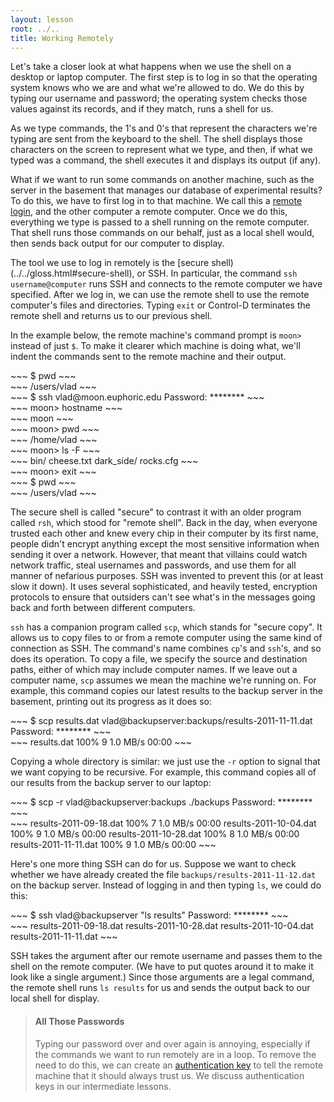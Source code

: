 ```yaml
---
layout: lesson
root: ../..
title: Working Remotely
---
```

Let's take a closer look at what happens when we use the shell
on a desktop or laptop computer.
The first step is to log in
so that the operating system knows who we are and what we're allowed to do.
We do this by typing our username and password;
the operating system checks those values against its records,
and if they match,
runs a shell for us.

As we type commands,
the 1's and 0's that represent the characters we're typing are sent from the keyboard to the shell.
The shell displays those characters on the screen to represent what we type,
and then,
if what we typed was a command,
the shell executes it and displays its output (if any).

What if we want to run some commands on another machine,
such as the server in the basement that manages our database of experimental results?
To do this,
we have to first log in to that machine.
We call this a [remote login](../../gloss.html#remote-login),
and the other computer a remote computer.
Once we do this,
everything we type is passed to a shell running on the remote computer.
That shell runs those commands on our behalf,
just as a local shell would,
then sends back output for our computer to display.

The tool we use to log in remotely is the [secure shell)(../../gloss.html#secure-shell),
or SSH.
In particular, the command `ssh username@computer`
runs SSH and connects to the remote computer we have specified.
After we log in,
we can use the remote shell to use the remote computer's files and directories.
Typing `exit` or Control-D
terminates the remote shell and returns us to our previous shell.

In the example below,
the remote machine's command prompt is `moon>`
instead of just `$`.
To make it clearer which machine is doing what,
we'll indent the commands sent to the remote machine
and their output.

<div class="in" markdown="1">
~~~
$ pwd
~~~
</div>
<div class="out" markdown="1">
~~~
/users/vlad
~~~
</div>
<div class="in" markdown="1">
~~~
$ ssh vlad@moon.euphoric.edu
Password: ********
~~~
</div>
<div class="in" markdown="1">
~~~
    moon> hostname
~~~
</div>
<div class="out" markdown="1">
~~~
    moon
~~~
</div>
<div class="in" markdown="1">
~~~
    moon> pwd
~~~
</div>
<div class="out" markdown="1">
~~~
    /home/vlad
~~~
</div>
<div class="in" markdown="1">
~~~
    moon> ls -F
~~~
</div>
<div class="out" markdown="1">
~~~
    bin/     cheese.txt   dark_side/   rocks.cfg
~~~
</div>
<div class="in" markdown="1">
~~~
    moon> exit
~~~
</div>
<div class="in" markdown="1">
~~~
$ pwd
~~~
</div>
<div class="out" markdown="1">
~~~
/users/vlad
~~~
</div>

The secure shell is called "secure" to contrast it with an older program called `rsh`,
which stood for "remote shell".
Back in the day,
when everyone trusted each other and knew every chip in their computer by its first name,
people didn't encrypt anything except the most sensitive information when sending it over a network.
However,
that meant that villains could watch network traffic,
steal usernames and passwords,
and use them for all manner of nefarious purposes.
SSH was invented to prevent this (or at least slow it down).
It uses several sophisticated, and heavily tested, encryption protocols
to ensure that outsiders can't see what's in the messages
going back and forth between different computers.

`ssh` has a companion program called `scp`,
which stands for "secure copy".
It allows us to copy files to or from a remote computer using the same kind of connection as SSH.
The command's name combines `cp`'s and `ssh`'s,
and so does its operation.
To copy a file,
we specify the source and destination paths,
either of which may include computer names.
If we leave out a computer name,
`scp` assumes we mean the machine we're running on.
For example,
this command copies our latest results to the backup server in the basement,
printing out its progress as it does so:

<div class="in" markdown="1">
~~~
$ scp results.dat vlad@backupserver:backups/results-2011-11-11.dat
Password: ********
~~~
</div>
<div class="out" markdown="1">
~~~
results.dat              100%  9  1.0 MB/s 00:00
~~~
</div>

Copying a whole directory is similar:
we just use the `-r` option to signal that we want copying to be recursive.
For example,
this command copies all of our results from the backup server to our laptop:

<div class="in" markdown="1">
~~~
$ scp -r vlad@backupserver:backups ./backups
Password: ********
~~~
</div>
<div class="out" markdown="1">
~~~
results-2011-09-18.dat              100%  7  1.0 MB/s 00:00
results-2011-10-04.dat              100%  9  1.0 MB/s 00:00
results-2011-10-28.dat              100%  8  1.0 MB/s 00:00
results-2011-11-11.dat              100%  9  1.0 MB/s 00:00
~~~
</div>

Here's one more thing SSH can do for us.
Suppose we want to check whether we have already created the file
`backups/results-2011-11-12.dat` on the backup server.
Instead of logging in and then typing `ls`,
we could do this:

<div class="in" markdown="1">
~~~
$ ssh vlad@backupserver "ls results"
Password: ********
~~~
</div>
<div class="out" markdown="1">
~~~
results-2011-09-18.dat  results-2011-10-28.dat
results-2011-10-04.dat  results-2011-11-11.dat
~~~
</div>

SSH takes the argument after our remote username
and passes them to the shell on the remote computer.
(We have to put quotes around it to make it look like a single argument.)
Since those arguments are a legal command,
the remote shell runs `ls results` for us
and sends the output back to our local shell for display.

> #### All Those Passwords
>
> Typing our password over and over again is annoying,
> especially if the commands we want to run remotely are in a loop.
> To remove the need to do this,
> we can create an [authentication key](../../gloss.html#authentication-key)
> to tell the remote machine
> that it should always trust us.
> We discuss authentication keys in our intermediate lessons.
